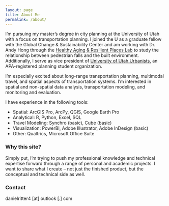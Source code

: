 ```yaml
---
layout: page
title: About Me
permalink: /about/
---
```


I’m pursuing my master’s degree in city planning at the University of Utah with a focus on transportation planning. I joined the U as a graduate fellow with the Global Change & Sustainability Center and am working with Dr. Andy Hong through the [Healthy Aging & Resilient Places Lab](https://www.harp.utah.edu/) to study the relationship between pedestrian falls and the built environment. Additionally, I serve as vice president of [University of Utah Urbanists](https://www.instagram.com/uofuurbanists/), an APA-registered planning student organization.

I’m especially excited about long-range transportation planning, multimodal travel, and spatial aspects of transportation systems. I’m interested in spatial and non-spatial data analysis, transportation modeling, and monitoring and evaluation.

I have experience in the following tools:
* Spatial: ArcGIS Pro, ArcPy, QGIS, Google Earth Pro
* Analytical: R, Python, Excel, SQL
* Travel Modeling: Synchro (basic), Cube (basic)
* Visualization: PowerBI, Adobe Illustrator, Adobe InDesign (basic)
* Other: Qualtrics, Microsoft Office Suite

### Why this site?

Simply put, I’m trying to push my professional knowledge and technical expertise forward through a range of personal and academic projects. I want to share what I create – not just the finished product, but the conceptual and technical side as well.

### Contact

danielritter4 [at] outlook [.] com